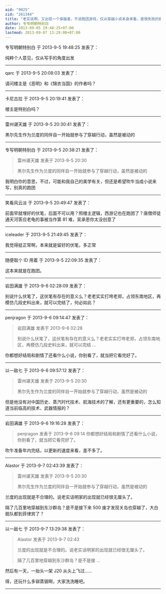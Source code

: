 ```yaml
---
aid: "9025"
zid: "261344"
title: "老实说啊，又出现一个穿越者，不说跑团游戏，仅从穿越小说本身来看，是很失败的做法"
author: 专写明朝特别白
date: 2013-09-05 19:48:25+07:00
lastmod: 2013-09-07 13:29:00+07:00
---
```


专写明朝特别白 于 2013-9-5 19:48:25 发表了：

纯粹个人意见，仅从写手的角度出发

---

qarc 于 2013-9-5 20:08:03 发表了：

请问楼主是《恶明》和《锦衣当国》的作者吗？

---

卡尼古拉 于 2013-9-5 20:19:41 发表了：

楼主是特别白吗？

---

雷州谌天雄 于 2013-9-5 20:30:41 发表了：

黑尔先生作为兰度的同伴自一开始就参与了穿越行动，虽然是被动的

---

专写明朝特别白 于 2013-9-5 20:38:21 发表了：

> 雷州谌天雄 发表于 2013-9-5 20:30
>
> 黑尔先生作为兰度的同伴自一开始就参与了穿越行动，虽然是被动的

我明白你的意思，不过，可能和我自己的美学有关，但还是希望吹牛当成小说来写，别真的跑团

---

笑看风云淡 于 2013-9-5 20:49:47 发表了：

前面早就埋好的伏笔，后面不可以用？照楼主逻辑，西游记也在跑团了？唐僧师徒通天河答应老龟的事被当作第 81 难，吴承恩你太没创意了

---

iceleader 于 2013-9-5 21:49:45 发表了：

我觉得挺正常啊，本来就是留好的伏笔，多正常

---

随便取个 ID 用着 于 2013-9-5 22:09:35 发表了：

这本来就是在跑团。

---

岩田满雄 于 2013-9-6 02:28:09 发表了：

别说什么伏笔了，这伏笔有存在的意义么？老老实实打垮老郑，占领东南地区，再模仿几段史料出来，就可以完结了，何必如此？

---

penjragon 于 2013-9-6 09:14:47 发表了：

> 岩田满雄 发表于 2013-9-6 02:28
>
> 别说什么伏笔了，这伏笔有存在的意义么？老老实实打垮老郑，占领东南地区，再模仿几段史料出来，就可以完结 ...

你都想好结局和剧情了还看什么小说，你别看了，就当把它看完好了。

---

以一敌七 于 2013-9-6 09:57:12 发表了：

> 雷州谌天雄 发表于 2013-9-5 20:30
>
> 黑尔先生作为兰度的同伴自一开始就参与了穿越行动，虽然是被动的

但是他没有对中国历史、蒸汽时代技术、航海技术的了解，还有更重要的，怎么知道当前临高的技术、武器情报的？

---

岩田满雄 于 2013-9-6 19:16:28 发表了：

> penjragon 发表于 2013-9-6 09:14 你都想好结局和剧情了还看什么小说，你别看了，就当把它看完好了。

吹牛准备年内完结，以更新的速度来看，差不多了。

---

Alastor 于 2013-9-7 02:43:39 发表了：

> 雷州谌天雄 发表于 2013-9-5 20:30
>
> 黑尔先生作为兰度的同伴自一开始就参与了穿越行动，虽然是被动的

兰度的出现就是不合理的。说老实话明家的出现就已经很无厘头了。

隔了几百里地穿越到东沙群岛？是不是接下来 500 废才发现关岛也穿越了，大白舰队都到菲律宾了？

---

以一敌七 于 2013-9-7 13:29:38 发表了：

> Alastor 发表于 2013-9-7 02:43
>
> 兰度的出现就是不合理的。说老实话明家的出现就已经很无厘头了。
>
> 隔了几百里地穿越到东沙群岛？是不是接 ...

然后有一天，一抬头一架 J20 从头上飞过……

得，还玩什么多铆蒸钢啊，大家洗洗睡吧。

---
